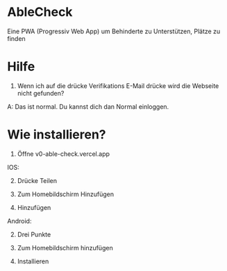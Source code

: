# AbleCheck
Eine PWA (Progressiv Web App) um Behinderte zu Unterstützen, Plätze zu finden
# Hilfe
1. Wenn ich auf die drücke Verifikations E-Mail drücke wird die Webseite nicht gefunden?

A: Das ist normal. Du kannst dich dan Normal einloggen.

# Wie installieren?
1. Öffne v0-able-check.vercel.app

IOS:

2. Drücke Teilen

3. Zum Homebildschirm Hinzufügen

4. Hinzufügen

Android:

2. Drei Punkte

3. Zum Homebildschirm hinzufügen

4. Installieren 
